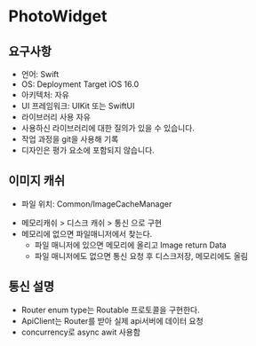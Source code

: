 # PhotoWidget

## 요구사항
* 언어: Swift
* OS: Deployment Target iOS 16.0
* 아키텍처: 자유
* UI 프레임워크: UIKit 또는 SwiftUI
* 라이브러리 사용 자유
* 사용하신 라이브러리에 대한 질의가 있을 수 있습니다.
* 작업 과정을 git을 사용해 기록
* 디자인은 평가 요소에 포함되지 않습니다.

## 이미지 캐쉬
- 파일 위치: Common/ImageCacheManager
* 메모리캐쉬 > 디스크 캐쉬 > 통신 으로 구현 
* 메모리에 없으면 파일매니저에서 찾는다.
  + 파일 매니저에 있으면 메모리에 올리고 Image return Data
  + 파일 매니저에도 없으면 통신 요청 후 디스크저장, 메모리에도 올림
  
## 통신 설명
* Router enum type는 Routable 프로토콜을 구현한다.
* ApiClient는 Router를 받아 실제 api서버에 데이터 요청 
* concurrency로 async awit 사용함 
   
